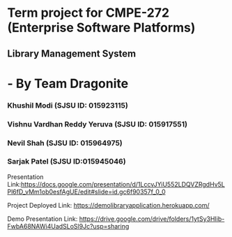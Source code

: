# Term project for CMPE-272 (Enterprise Software Platforms)
## Library Management System
# - By Team Dragonite
### Khushil Modi (SJSU ID: 015923115)
### Vishnu Vardhan Reddy Yeruva (SJSU ID: 015917551)
### Nevil Shah   (SJSU ID: 015964975)
### Sarjak Patel  (SJSU ID:015945046)

Presentation Link:https://docs.google.com/presentation/d/1LccvJYiU552LDQVZRgdHv5LPl6fD_vMm1ob0esfAgUE/edit#slide=id.gc6f90357f_0_0

Project Deployed Link: https://demolibraryapplication.herokuapp.com/

Demo Presentation Link: https://drive.google.com/drive/folders/1ytSy3HIib-FwbA68NAWi4UadSLoSl9Jc?usp=sharing
